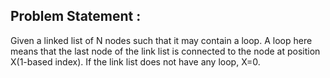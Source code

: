 Problem Statement :
------------------
Given a linked list of N nodes such that it may contain a loop.
A loop here means that the last node of the link list is connected to the node at position X(1-based index). If the link list does not have any loop, X=0.
